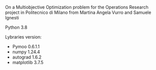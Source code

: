 On a Multiobjective Optimization problem for the Operations Research project in Politecnico di Milano
from Martina Angela Vurro and Samuele Ignesti


Python 3.8

Lybraries version:

- Pymoo 0.6.1.1
- numpy 1.24.4
- autograd 1.6.2
- matplotlib 3.7.5
